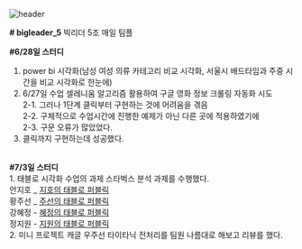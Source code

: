 ![header](https://capsule-render.vercel.app/api?type=waving&color=auto&height=300&section=header&text=Big%20Leader%20Five&fontSize=90)

<b># bigleader_5</b>
빅리더 5조 매일 팀플 

<b>#6/28일 스터디</b>
1. power bi 시각화(남성 여성 의류 카테고리 비교 시각화, 서울시 배드타임과 주중 시간을 비교 시각화로 한눈에)
2. 6/27일 수업 셀레니움 알고리즘 활용하여 구글 영화 정보 크롤링 자동화 시도<br/>
  2-1. 그러나 1단계 클릭부터 구현하는 것에 어려움을 겪음<br/>
  2-2. 구체적으로 수업시간에 진행한 예제가 아닌 다른 곳에 적용하였기에<br/>
  2-3. 구문 오류가 많았었다. <br/>
3. 클릭까지 구현하는데 성공했다. <br/>
<br/>
<b>#7/3일 스터디</b> <br/>
1. 태블로 시각화 수업의 과제 스타벅스 분석 과제를 수행했다. <br/>
   안지호 _ <a href = 'https://public.tableau.com/app/profile/.26241588'> 지호의 태블로 퍼블릭 </a> <br>
   황주선 _ <a href = 'https://public.tableau.com/app/profile/hwang.joosun'> 주선의 태블로 퍼블릭</a> <br>
   강혜정 - <a href = 'https://public.tableau.com/app/profile/.69988380'> 혜정의 태블로 퍼블릭</a> <br>
   정지원 - <a href = 'https://public.tableau.com/app/profile/.12116490'> 지원의 태블로 퍼블릭</a> <br>
2. 미니 프로젝트 캐글 우주선 타이타닉 전처리를 팀원 나름대로 해보고 리뷰를 했다. <br/>
